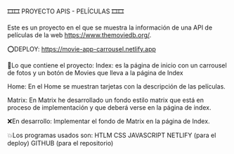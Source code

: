 🎞🎞 PROYECTO APIS - PELÍCULAS 🎞🎞

Este es un proyecto en el que se muestra la información de una API de películas de la web https://www.themoviedb.org/.

⭕DEPLOY: https://movie-app-carrousel.netlify.app

🔹Lo que contiene el proyecto:
Index: es la página de inicio con un carrousel de fotos y un botón de Movies que lleva a la página de Index

Home: En el Home se muestran tarjetas con la descripción de las películas.

Matrix: En Matrix he desarrollado un fondo estilo matrix que está en proceso de implementación y que deberá verse en la página de index.

❌En desarrollo:
Implementar el fondo de Matrix en la página de Index.

💥Los programas usados son:
HTLM
CSS
JAVASCRIPT
NETLIFY (para el deploy)
GITHUB (para el repositorio)





